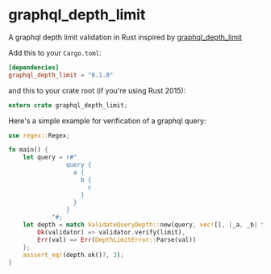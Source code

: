 # graphql_depth_limit
A graphql depth limit validation in Rust inspired by [graphql_depth_limit](https://github.com/stems/graphql-depth-limit) 

Add this to your `Cargo.toml`:

```toml
[dependencies]
graphql_depth_limit = "0.1.0"
```

and this to your crate root (if you're using Rust 2015):

```rust
extern crate graphql_depth_limit;
```

Here's a simple example for verification of a graphql query:

```rust
use regex::Regex;

fn main() {
    let query = r#"
                query {
                  a {
                    b {
                      c
                    }
                  }
                }
            "#;
    let depth = match ValidateQueryDepth::new(query, vec![], |_a, _b| true) {
        Ok(validator) => validator.verify(limit),
        Err(val) => Err(DepthLimitError::Parse(val))
    };
    asssert_eq!(depth.ok()?, 3);
}
```

